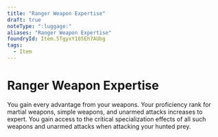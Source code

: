 ```yaml
---
title: "Ranger Weapon Expertise"
draft: true
noteType: ":luggage:"
aliases: "Ranger Weapon Expertise"
foundryId: Item.5TgyxY165Eh7AUbg
tags:
  - Item
---
```


# Ranger Weapon Expertise

You gain every advantage from your weapons. Your proficiency rank for martial weapons, simple weapons, and unarmed attacks increases to expert. You gain access to the critical specialization effects of all such weapons and unarmed attacks when attacking your hunted prey.
